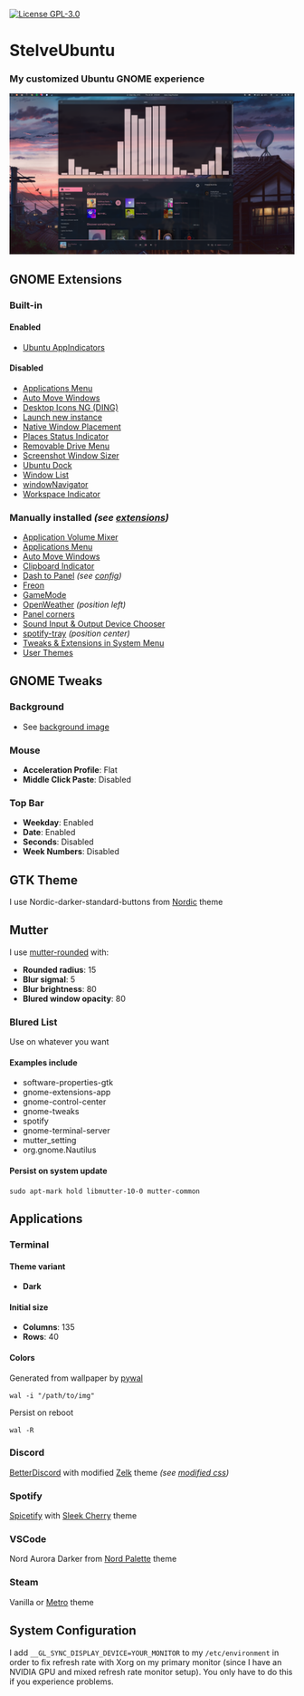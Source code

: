 [![License GPL-3.0](https://img.shields.io/github/license/Stelvey/StelveUbuntu)](LICENSE)

# **StelveUbuntu**

### My customized Ubuntu GNOME experience

![](images/desktop.png)

## **GNOME Extensions**
### **Built-in**
#### Enabled
* [Ubuntu AppIndicators](https://extensions.gnome.org/extension/1301/ubuntu-appindicators/)
#### Disabled
* [Applications Menu](https://extensions.gnome.org/extension/6/applications-menu/)
* [Auto Move Windows](https://extensions.gnome.org/extension/16/auto-move-windows/)
* [Desktop Icons NG (DING)](https://extensions.gnome.org/extension/2087/desktop-icons-ng-ding/)
* [Launch new instance](https://extensions.gnome.org/extension/600/launch-new-instance/)
* [Native Window Placement](https://extensions.gnome.org/extension/18/native-window-placement/)
* [Places Status Indicator](https://extensions.gnome.org/extension/8/places-status-indicator/)
* [Removable Drive Menu](https://extensions.gnome.org/extension/7/removable-drive-menu/)
* [Screenshot Window Sizer](https://extensions.gnome.org/extension/881/screenshot-window-sizer/)
* [Ubuntu Dock](https://extensions.gnome.org/extension/1300/ubuntu-dock/)
* [Window List](https://extensions.gnome.org/extension/602/window-list/)
* [windowNavigator](https://extensions.gnome.org/extension/10/windownavigator/)
* [Workspace Indicator](https://extensions.gnome.org/extension/21/workspace-indicator/)
### **Manually installed** *(see [extensions](gnome-extensions))*
* [Application Volume Mixer](https://extensions.gnome.org/extension/3499/application-volume-mixer/)
* [Applications Menu](https://extensions.gnome.org/extension/6/applications-menu/)
* [Auto Move Windows](https://extensions.gnome.org/extension/16/auto-move-windows/)
* [Clipboard Indicator](https://extensions.gnome.org/extension/779/clipboard-indicator/)
* [Dash to Panel](https://extensions.gnome.org/extension/1160/dash-to-panel/) *(see [config](configs/extensions/dash_to_panel.cfg))*
* [Freon](https://extensions.gnome.org/extension/841/freon/)
* [GameMode](https://extensions.gnome.org/extension/1852/gamemode/)
* [OpenWeather](https://extensions.gnome.org/extension/750/openweather/) *(position left)*
* [Panel corners](https://extensions.gnome.org/extension/4805/panel-corners/)
* [Sound Input & Output Device Chooser](https://extensions.gnome.org/extension/906/sound-output-device-chooser/)
* [spotify-tray](https://extensions.gnome.org/extension/4472/spotify-tray/) *(position center)*
* [Tweaks & Extensions in System Menu](https://extensions.gnome.org/extension/1653/tweaks-in-system-menu/)
* [User Themes](https://extensions.gnome.org/extension/19/user-themes/)

## **GNOME Tweaks**
### **Background**
* See [background image](images/background.png)
### **Mouse**
* **Acceleration Profile**: Flat
* **Middle Click Paste**: Disabled
### **Top Bar**
* **Weekday**: Enabled
* **Date**: Enabled
* **Seconds**: Disabled
* **Week Numbers**: Disabled

## **GTK Theme**
I use Nordic-darker-standard-buttons from [Nordic](https://github.com/EliverLara/Nordic) theme

## **Mutter**
I use [mutter-rounded](https://github.com/yilozt/mutter-rounded) with:
* **Rounded radius**: 15
* **Blur sigmal**: 5
* **Blur brightness**: 80
* **Blured window opacity**: 80
### **Blured List**
Use on whatever you want
#### **Examples include**
* software-properties-gtk
* gnome-extensions-app
* gnome-control-center
* gnome-tweaks
* spotify
* gnome-terminal-server
* mutter_setting
* org.gnome.Nautilus
#### **Persist on system update**
```
sudo apt-mark hold libmutter-10-0 mutter-common
```

## **Applications**
### **Terminal**
#### **Theme variant**
* **Dark**
#### **Initial size**
* **Columns**: 135
* **Rows**: 40
#### **Colors**
Generated from wallpaper by [pywal](https://github.com/dylanaraps/pywal)
```
wal -i "/path/to/img"
```
Persist on reboot
```
wal -R
```
### **Discord**
[BetterDiscord](https://betterdiscord.app/) with modified [Zelk](https://github.com/schnensch0/zelk) theme *(see [modified css](configs/betterdiscord/zelkBD.theme.css))*
### **Spotify**
[Spicetify](https://spicetify.app/) with [Sleek Cherry](https://github.com/spicetify/spicetify-themes/tree/master/Sleek) theme
### **VSCode**
Nord Aurora Darker from [Nord Palette](https://github.com/AvetisDN/nord-palette) theme
### **Steam**
Vanilla or [Metro](https://metroforsteam.com/) theme

## **System Configuration**
I add ``__GL_SYNC_DISPLAY_DEVICE=YOUR_MONITOR`` to my ``/etc/environment`` in order to fix refresh rate with Xorg on my primary monitor (since I have an NVIDIA GPU and mixed refresh rate monitor setup). You only have to do this if you experience problems.